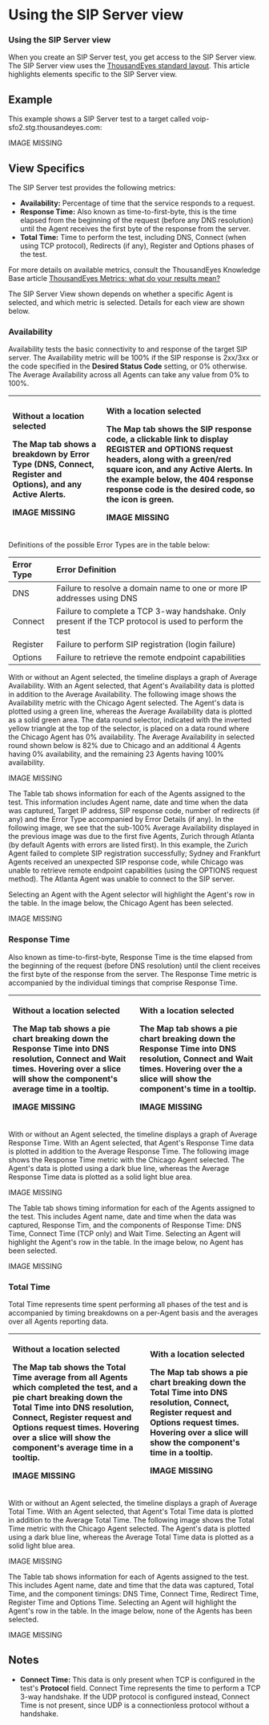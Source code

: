 # Using the SIP Server view

### Using the SIP Server view

When you create an SIP Server test, you get access to the SIP Server view. The SIP Server view uses the [ThousandEyes standard layout](https://success.thousandeyes.com/PublicArticlePage?articleIdParam=kA0E0000000CmmgKAC). This article highlights elements specific to the SIP Server view.  
 

## Example

This example shows a SIP Server test to a target called voip-sfo2.stg.thousandeyes.com:

IMAGE MISSING

## View Specifics

The SIP Server test provides the following metrics:

* **Availability:** Percentage of time that the service responds to a request.
* **Response Time:** Also known as time-to-first-byte, this is the time elapsed from the beginning of the request \(before any DNS resolution\) until the Agent receives the first byte of the response from the server.
* **Total Time:** Time to perform the test, including DNS, Connect \(when using TCP protocol\), Redirects \(if any\), Register and Options phases of the test.

For more details on available metrics, consult the ThousandEyes Knowledge Base article [ThousandEyes Metrics: what do your results mean?](https://success.thousandeyes.com/PublicArticlePage?articleIdParam=kA0E0000000CmmzKAC)

The SIP Server View shown depends on whether a specific Agent is selected, and which metric is selected. Details for each view are shown below.  
 

### Availability

Availability tests the basic connectivity to and response of the target SIP server. The Availability metric will be 100% if the SIP response is 2xx/3xx or the code specified in the **Desired Status Code** setting, or 0% otherwise. The Average Availability across all Agents can take any value from 0% to 100%.

<table>
  <thead>
    <tr>
      <th style="text-align:left">
        <p><b>Without a location selected</b>
        </p>
        <p>The Map tab shows a breakdown by Error Type (DNS, Connect, Register and
          Options), and any Active Alerts.</p>
        <p>IMAGE MISSING</p>
      </th>
      <th style="text-align:left">
        <p><b>With a location selected</b>
        </p>
        <p>The Map tab shows the SIP response code, a clickable link to display REGISTER
          and OPTIONS request headers, along with a green/red square icon, and any
          Active Alerts. In the example below, the 404 response response code is
          the desired code, so the icon is green.</p>
        <p>IMAGE MISSING</p>
      </th>
    </tr>
  </thead>
  <tbody></tbody>
</table>

  
Definitions of the possible Error Types are in the table below:

| Error Type | Error Definition |
| :--- | :--- |
| DNS | Failure to resolve a domain name to one or more IP addresses using DNS |
| Connect | Failure to complete a TCP 3-way handshake. Only present if the TCP protocol is used to perform the test |
| Register | Failure to perform SIP registration \(login failure\) |
| Options | Failure to retrieve the remote endpoint capabilities |

With or without an Agent selected, the timeline displays a graph of Average Availability. With an Agent selected, that Agent's Availability data is plotted in addition to the Average Availability. The following image shows the Availability metric with the Chicago Agent selected. The Agent's data is plotted using a green line, whereas the Average Availability data is plotted as a solid green area. The data round selector, indicated with the inverted yellow triangle at the top of the selector, is placed on a data round where the Chicago Agent has 0% availability. The Average Availability in selected round shown below is 82% due to Chicago and an additional 4 Agents having 0% availability, and the remaining 23 Agents having 100% availability.

IMAGE MISSING

The Table tab shows information for each of the Agents assigned to the test. This information includes Agent name, date and time when the data was captured, Target IP address, SIP response code, number of redirects \(if any\) and the Error Type accompanied by Error Details \(if any\). In the following image, we see that the sub-100% Average Availability displayed in the previous image was due to the first five Agents, Zurich through Atlanta \(by default Agents with errors are listed first\). In this example, the Zurich Agent failed to complete SIP registration successfully; Sydney and Frankfurt Agents received an unexpected SIP response code, while Chicago was unable to retrieve remote endpoint capabilities \(using the OPTIONS request method\). The Atlanta Agent was unable to connect to the SIP server.

Selecting an Agent with the Agent selector will highlight the Agent's row in the table. In the image below, the Chicago Agent has been selected.

IMAGE MISSING

### Response Time

Also known as time-to-first-byte, Response Time is the time elapsed from the beginning of the request \(before DNS resolution\) until the client receives the first byte of the response from the server. The Response Time metric is accompanied by the individual timings that comprise Response Time.

<table>
  <thead>
    <tr>
      <th style="text-align:left">
        <p><b>Without a location selected</b>
        </p>
        <p>The Map tab shows a pie chart breaking down the Response Time into DNS
          resolution, Connect and Wait times. Hovering over a slice will show the
          component&apos;s average time in a tooltip.</p>
        <p>IMAGE MISSING</p>
      </th>
      <th style="text-align:left">
        <p><b>With a location selected</b>
        </p>
        <p>The Map tab shows a pie chart breaking down the Response Time into DNS
          resolution, Connect and Wait times. Hovering over the a slice will show
          the component&apos;s time in a tooltip.</p>
        <p>IMAGE MISSING</p>
      </th>
    </tr>
  </thead>
  <tbody></tbody>
</table>

  
With or without an Agent selected, the timeline displays a graph of Average Response Time.  With an Agent selected, that Agent's Response Time data is plotted in addition to the Average Response Time. The following image shows the Response Time metric with the Chicago Agent selected. The Agent's data is plotted using a dark blue line, whereas the Average Response Time data is plotted as a solid light blue area.

IMAGE MISSING

The Table tab shows timing information for each of the Agents assigned to the test. This includes Agent name, date and time when the data was captured, Response Tim, and the components of Response Time: DNS Time, Connect Time \(TCP only\) and Wait Time. Selecting an Agent will highlight the Agent's row in the table. In the image below, no Agent has been selected.

IMAGE MISSING

### Total Time

Total Time represents time spent performing all phases of the test and is accompanied by timing breakdowns on a per-Agent basis and the averages over all Agents reporting data.

<table>
  <thead>
    <tr>
      <th style="text-align:left">
        <p><b>Without a location selected</b>
        </p>
        <p>The Map tab shows the Total Time average from all Agents which completed
          the test, and a pie chart breaking down the Total Time into DNS resolution,
          Connect, Register request and Options request times. Hovering over a slice
          will show the component&apos;s average time in a tooltip.</p>
        <p>IMAGE MISSING</p>
      </th>
      <th style="text-align:left">
        <p><b>With a location selected</b>
        </p>
        <p>The Map tab shows a pie chart breaking down the Total Time into DNS resolution,
          Connect, Register request and Options request times. Hovering over a slice
          will show the component&apos;s time in a tooltip.</p>
        <p>IMAGE MISSING</p>
      </th>
    </tr>
  </thead>
  <tbody></tbody>
</table>

With or without an Agent selected, the timeline displays a graph of Average Total Time. With an Agent selected, that Agent's Total Time data is plotted in addition to the Average Total Time. The following image shows the Total Time metric with the Chicago Agent selected. The Agent's data is plotted using a dark blue line, whereas the Average Total Time data is plotted as a solid light blue area.

IMAGE MISSING

The Table tab shows information for each of Agents assigned to the test. This includes Agent name, date and time that the data was captured, Total Time, and the component timings: DNS Time, Connect Time, Redirect Time, Register Time and Options Time. Selecting an Agent will highlight the Agent's row in the table. In the image below, none of the Agents has been selected.

IMAGE MISSING

## Notes

* **Connect Time:** This data is only present when TCP is configured in the test's **Protocol** field. Connect Time represents the time to perform a TCP 3-way handshake. If the UDP protocol is configured instead, Connect Time is not present, since UDP is a connectionless protocol without a handshake.

